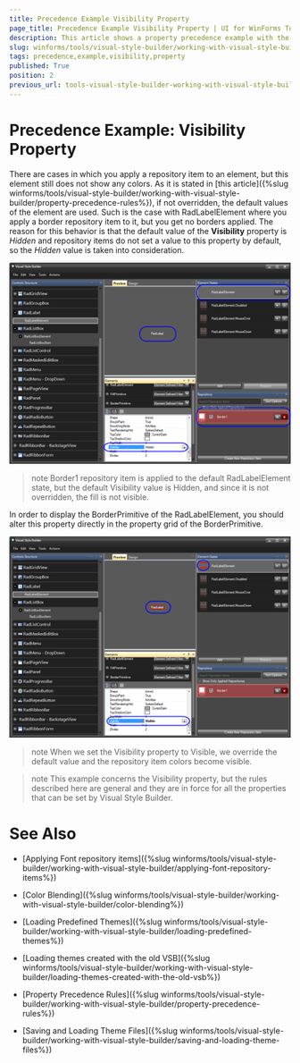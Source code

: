 ```yaml
---
title: Precedence Example Visibility Property
page_title: Precedence Example Visibility Property | UI for WinForms Tools
description: This article shows a property precedence example with the Visibility Property of RadLabel.
slug: winforms/tools/visual-style-builder/working-with-visual-style-builder/precedence-example-visibility-property
tags: precedence,example,visibility,property
published: True
position: 2
previous_url: tools-visual-style-builder-working-with-visual-style-builder-precedence-example-visibility-property
---
```


# Precedence Example: Visibility Property

There are cases in which you apply a repository item to an element, but this element still does not show any colors. As it is stated in [this article]({%slug winforms/tools/visual-style-builder/working-with-visual-style-builder/property-precedence-rules%}), if not overridden, the default values of the element are used. Such is the case with RadLabelElement where you apply a border repository item to it, but you get no borders applied. The reason for this behavior is that the default value of the __Visibility__ property is *Hidden* and repository items do not set a value to this property by default, so the *Hidden* value is taken into consideration. 

![tools-visual-style-builder-working-with-visual-style-builder-precedence-example-visibility-property 001](images/tools-visual-style-builder-working-with-visual-style-builder-precedence-example-visibility-property001.png)

>note Border1 repository item is applied to the default RadLabelElement state, but the default Visibility value is Hidden, and since it is not overridden, the fill is not visible.

In order to display the BorderPrimitive of the RadLabelElement, you should alter this property directly in the property grid of the BorderPrimitive.

![tools-visual-style-builder-working-with-visual-style-builder-precedence-example-visibility-property 002](images/tools-visual-style-builder-working-with-visual-style-builder-precedence-example-visibility-property002.png)

>note When we set the Visibility property to Visible, we override the default value and the repository item colors become visible.

>note 
This example concerns the Visibility property, but the rules described here are general and they are in force for all the properties that can be set by Visual Style Builder.
>




# See Also
* [Applying Font repository items]({%slug winforms/tools/visual-style-builder/working-with-visual-style-builder/applying-font-repository-items%})

* [Color Blending]({%slug winforms/tools/visual-style-builder/working-with-visual-style-builder/color-blending%})

* [Loading Predefined Themes]({%slug winforms/tools/visual-style-builder/working-with-visual-style-builder/loading-predefined-themes%})

* [Loading themes created with the old VSB]({%slug winforms/tools/visual-style-builder/working-with-visual-style-builder/loading-themes-created-with-the-old-vsb%})

* [Property Precedence Rules]({%slug winforms/tools/visual-style-builder/working-with-visual-style-builder/property-precedence-rules%})

* [Saving and Loading Theme Files]({%slug winforms/tools/visual-style-builder/working-with-visual-style-builder/saving-and-loading-theme-files%})

